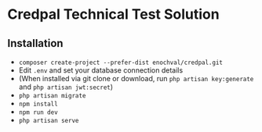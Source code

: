 # Credpal Technical Test Solution

## Installation

- `composer create-project --prefer-dist enochval/credpal.git`
- Edit `.env` and set your database connection details
- (When installed via git clone or download, run `php artisan key:generate` and `php artisan jwt:secret`)
- `php artisan migrate`
- `npm install`
- `npm run dev`
- `php artisan serve`
